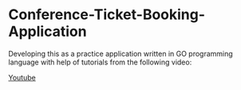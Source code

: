 # Conference-Ticket-Booking-Application

Developing this as a practice application written in GO programming language with help of tutorials from the following video:

[Youtube](https://www.youtube.com/watch?v=yyUHQIec83I)
